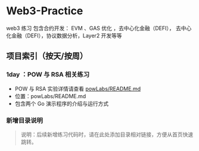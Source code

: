 # Web3-Practice
web3 练习 包含合约开发： EVM 、GAS 优化 ，去中心化金融（DEFI）， 去中心化金融（DEFI），协议数据分析，Layer2 开发等等

## 项目索引（按天/按周）
### 1day ：POW 与 RSA 相关练习
- POW 与 RSA 实验详情请查看 [powLabs/README.md](powLabs/README.md)
- 位置：powLabs/README.md
- 包含两个 Go 演示程序的介绍与运行方式







### 新增目录说明

> 说明：后续新增练习代码时，请在此处添加目录相对链接，方便从首页快速跳转。

